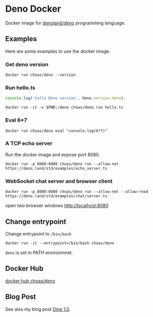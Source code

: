 # Deno Docker

Docker image for [denoland/deno](https://github.com/denoland/deno) programming language.

## Examples

Here are some examples to use the docker image.

### Get deno version

```shell
docker run choas/deno --version
```

### Run hello.ts

```TypeScript
console.log('hallo Deno version', Deno.version.deno);
```

```shell
docker run -it -v $PWD:/deno choas/deno run hello.ts
```

### Eval 6*7

```shell
docker run choas/deno eval "console.log(6*7)"
```

### A TCP echo server

Run the docker image and expose port 8080.

```shell
docker run -p 8080:8080 choas/deno run --allow-net https://deno.land/std/examples/echo_server.ts
```

### WebSocket chat server and browser client

```shell
docker run -p 8080:8080 choas/deno run --allow-net --allow-read https://deno.land/std/examples/chat/server.ts
```

open two browser windows [http://localhost:8080](http://localhost:8080)

## Change entrypoint

Change entrypoint to `/bin/bash`

```shell
docker run -it --entrypoint=/bin/bash choas/deno
```

`deno` is set in PATH environmnet.

## Docker Hub

[docker hub choas/deno](https://hub.docker.com/r/choas/deno)

## Blog Post

See also my blog post [Dine 1.0](https://www.larsgregoi.de/2020/05/14/deno-1-0/).
